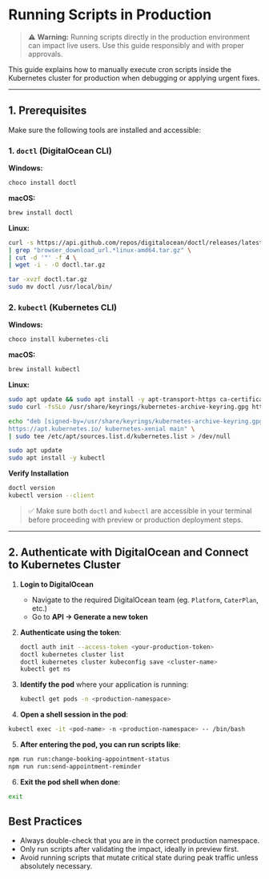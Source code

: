 # Running Scripts in Production

> ⚠️ **Warning:** Running scripts directly in the production environment can impact live users. Use this guide responsibly and with proper approvals.

This guide explains how to manually execute cron scripts inside the Kubernetes cluster for production when debugging or applying urgent fixes.

---

## 1. Prerequisites

Make sure the following tools are installed and accessible:

### 1. `doctl` (DigitalOcean CLI)

**Windows:**

```sh
choco install doctl
```

**macOS:**

```sh
brew install doctl
```

**Linux:**

```sh
curl -s https://api.github.com/repos/digitalocean/doctl/releases/latest \
| grep "browser_download_url.*linux-amd64.tar.gz" \
| cut -d '"' -f 4 \
| wget -i - -O doctl.tar.gz

tar -xvzf doctl.tar.gz
sudo mv doctl /usr/local/bin/
```

### 2. `kubectl` (Kubernetes CLI)

**Windows:**

```sh
choco install kubernetes-cli
```

**macOS:**

```sh
brew install kubectl
```

**Linux:**

```sh
sudo apt update && sudo apt install -y apt-transport-https ca-certificates curl
sudo curl -fsSLo /usr/share/keyrings/kubernetes-archive-keyring.gpg https://packages.cloud.google.com/apt/doc/apt-key.gpg

echo "deb [signed-by=/usr/share/keyrings/kubernetes-archive-keyring.gpg] \
https://apt.kubernetes.io/ kubernetes-xenial main" \
| sudo tee /etc/apt/sources.list.d/kubernetes.list > /dev/null

sudo apt update
sudo apt install -y kubectl
```

**Verify Installation**

```sh
doctl version
kubectl version --client
```

> ✅ Make sure both `doctl` and `kubectl` are accessible in your terminal before proceeding with preview or production deployment steps.

---

## 2. Authenticate with DigitalOcean and Connect to Kubernetes Cluster

1. **Login to DigitalOcean**

   - Navigate to the required DigitalOcean team (eg. `Platform`, `CaterPlan`, etc.)
   - Go to **API → Generate a new token**

2. **Authenticate using the token**:

   ```sh
   doctl auth init --access-token <your-production-token>
   doctl kubernetes cluster list
   doctl kubernetes cluster kubeconfig save <cluster-name>
   kubectl get ns
   ```

3. **Identify the pod** where your application is running:
   ```sh
   kubectl get pods -n <production-namespace>
   ```
4. **Open a shell session in the pod**:

```sh
kubectl exec -it <pod-name> -n <production-namespace> -- /bin/bash
```

5. **After entering the pod, you can run scripts like**:

```sh
npm run run:change-booking-appointment-status
npm run run:send-appointment-reminder
```

6. **Exit the pod shell when done**:

```sh
exit
```

## Best Practices

- Always double-check that you are in the correct production namespace.
- Only run scripts after validating the impact, ideally in preview first.
- Avoid running scripts that mutate critical state during peak traffic unless absolutely necessary.
